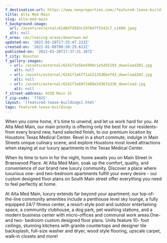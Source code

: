 ```yaml
---
f_destination-url: https://www.nanproperties.com//featured-lease-buildings/alta-med-main
title: Alta Med Main
slug: alta-med-main
f_background-image:
  url: /assets/external/61d8dfd593c297847f5343c7_x1600.jpeg
  alt: null
f_area: cms/leasing-areas/downtown.md
updated-on: '2022-03-28T17:35:47.223Z'
created-on: '2022-01-08T00:50:29.613Z'
published-on: '2022-03-28T17:37:31.387Z'
f_city: Houston
f_gallery-images:
  - url: /assets/external/6241f1e5be5990c1e5455193_download201.jpg
    alt: null
  - url: /assets/external/6241f1e6ff1a22135d6bef43_download202.jpg
    alt: null
  - url: /assets/external/6241f1e69f2488e3d367a330_download.jpg
    alt: null
f_street-address: 9330 Main St
f_zip-code: '77025'
layout: '[featured-lease-buildings].html'
tags: featured-lease-buildings
---
```


When you come home, it's time to unwind, and let us work hard for you. At Alta Med Main, our main priority is offering only the best for our residents- from every brand new, hand selected finish, to our premium location by Houstons Texas Medical Center. Revel in a short commute, indulge in Main Streets unique culinary scene, and explore Houstons most loved attractions when staying at our luxury apartments in the Texas Medical Center.

When its time to turn in for the night, home awaits you on Main Street in Braeswood Place. At Alta Med Main, soak up the comfort, quality, and convenience of our brand new luxury community. Discover a place where luxurious one- and two-bedroom apartments fulfill your every desire - our custom designed floor plans on South Main street offer everything you need to feel perfectly at home.

At Alta Med Main, luxury extends far beyond your apartment; our top-of-the-line community amenities include a penthouse level sky lounge, a fully equipped 24/7 fitness center, a resort-style pool and outdoor entertaining space, a community clubhouse, a dog park, pet washing stations, and a modern business center with micro-offices and communal work areas.One- and two- bedroom custom designed floor plans. Units feature 10- foot ceilings, stunning kitchens with granite countertops and designer tile backsplash, full-size washer and dryer, wood style flooring, upscale carpet, walk-in closets and more!
